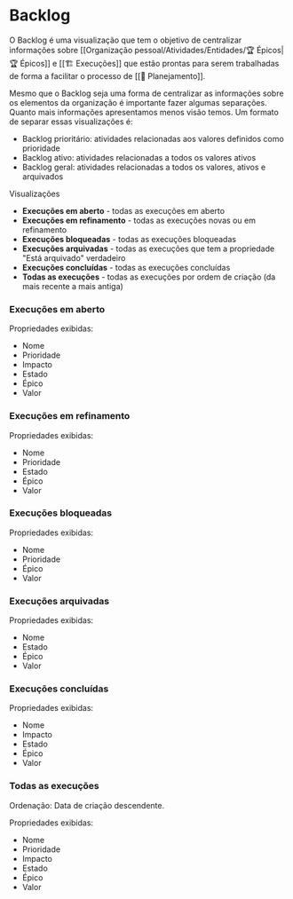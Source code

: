 # Backlog

O Backlog é uma visualização que tem o objetivo de centralizar informações sobre [[Organização pessoal/Atividades/Entidades/🏆 Épicos|🏆 Épicos]] e [[🏗️ Execuções]] que estão prontas para serem trabalhadas de forma a facilitar o processo de [[📆 Planejamento]].

Mesmo que o Backlog seja uma forma de centralizar as informações sobre os elementos da organização é importante fazer algumas separações. Quanto mais informações apresentamos menos visão temos. Um formato de separar essas visualizações é:

- Backlog prioritário: atividades relacionadas aos valores definidos como prioridade
- Backlog ativo: atividades relacionadas a todos os valores ativos
- Backlog geral: atividades relacionadas a todos os valores, ativos e arquivados

Visualizações

- **Execuções em aberto** - todas as execuções em aberto
- **Execuções em refinamento** - todas as execuções novas ou em refinamento
- **Execuções bloqueadas** - todas as execuções bloqueadas
- **Execuções arquivadas** - todas as execuções que tem a propriedade "Está arquivado" verdadeiro
- **Execuções concluídas** - todas as execuções concluídas
- **Todas as execuções** - todas as execuções por ordem de criação (da mais recente a mais antiga)

### Execuções em aberto

Propriedades exibidas:
- Nome
- Prioridade
- Impacto
- Estado
- Épico
- Valor

### Execuções em refinamento

Propriedades exibidas:
- Nome
- Prioridade
- Estado
- Épico
- Valor

### Execuções bloqueadas

Propriedades exibidas:
- Nome
- Prioridade
- Épico
- Valor

### Execuções arquivadas

Propriedades exibidas:
- Nome
- Estado
- Épico
- Valor

### Execuções concluídas

Propriedades exibidas:
- Nome
- Impacto
- Estado
- Épico
- Valor

### Todas as execuções

Ordenação: Data de criação descendente.

Propriedades exibidas:
- Nome
- Prioridade
- Impacto
- Estado
- Épico
- Valor
